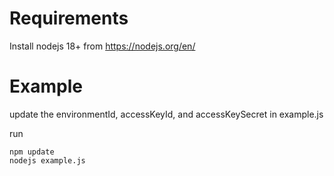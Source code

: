 # Requirements

Install nodejs 18+ from https://nodejs.org/en/

# Example

update the environmentId, accessKeyId, and accessKeySecret in example.js

run

```
npm update
nodejs example.js
```